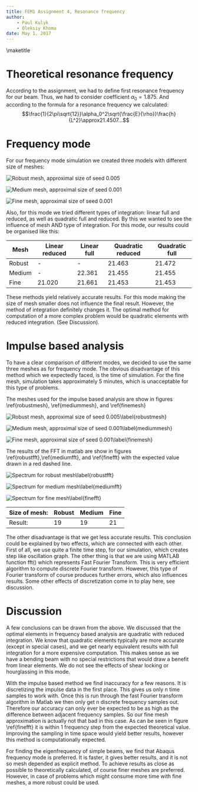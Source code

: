 ```yaml
---
title: FEM1 Assignment 4, Resonance frequency
author:
    - Paul Kulyk
    - Oleksiy Khoma
date: May 1, 2017
---
```


\maketitle

# Theoretical resonance frequency

According to the assignment, we had to define first resonance frequency for our beam. Thus, we had to consider coefficient $\alpha_0=1.875.$
And according to the formula for a resonance frequency we calculated:
$$\frac{1}{2\pi\sqrt{12}}\alpha_0^2\sqrt{\frac{E}{\rho}}\frac{h}{L^2}\approx21.4507...$$

# Frequency mode

For our frequency mode simulation we created three models with different size of meshes:

![Robust mesh, approximal size of seed 0.005](Results/quad_full_robust_mesh.png)

![Medium mesh, approximal size of seed 0.001](Results/quad_full_medium_mesh.png)

![Fine mesh, approximal size of seed 0.001](Results/quad_full_fine_mesh.png)

Also, for this mode we tried different types of integration: linear full and reduced, as well as quadratic full and reduced.
By this we wanted to see the influence of mesh AND type of integration.
For this mode, our results could be organised like this:

| Mesh                 | Linear reduced | Linear full | Quadratic reduced | Quadratic full |
|----------------------|----------------|-------------|-------------------|----------------|
| Robust               | -              | -           | 21.463            | 21.472         |
| Medium               | -              | 22.361      | 21.455            | 21.455         |
| Fine                 | 21.020         | 21.661      | 21.453            | 21.453         |

These methods yield relatively accurate results. For this mode making the size of mesh smaller does not influence the final result.
However, the method of integration definitely changes it.   The optimal method for computation of a more complex problem would be quadratic elements with reduced integration. (See Discussion).

# Impulse based analysis

To have a clear comparison of different modes, we decided to use the same three meshes as for frequency mode.
The obvious disadvantage of this method which we expectedly faced, is the time of simulation.
For the fine mesh, simulation takes approximately 5 minutes, which is unacceptable for this type of problems.

The meshes used for the impulse based analysis are show in figures \ref{robustmesh}, \ref{mediummesh}, and \ref{finemesh}

![Robust mesh, approximal size of seed 0.005\label{robustmesh}](Results/explicit_linear_robust_mesh.png)    

![Medium mesh, approximal size of seed 0.001\label{mediummesh}](Results/explicit_linear_medium_mesh.png)     

![Fine mesh, approximal size of seed 0.001\label{finemesh}](Results/explicit_linear_fine_mesh.png)      

The results of the FFT in matlab are show in figures \ref{robustfft},\ref{mediumfft}, and \ref{finefft} with the expected value drawn in a red dashed line.

![Spectrum for robust mesh\label{robustfft}](Results/explicit_linear_robust.jpg)

![Spectrum for medium mesh\label{mediumfft}](Results/explicit_linear_medium.jpg)

![Spectrum for fine mesh\label{finefft}](Results/explicit_linear_fine.jpg)


| Size of mesh: | Robust | Medium | Fine |
|---------------|--------|--------|------|
| Result:       | 19     | 19     | 21   |

The other disadvantage is that we get less accurate results.
This conclusion could be explained by two effects, which are connected with each other. 
First of all, we use quite a finite time step, for our simulation, which creates step like oscillation graph. 
The other thing is that we are using MATLAB function fft() which represents Fast Fourier Transform. 
This is very efficient algorithm to compute discrete Fourier transform. 
However, this type of Fourier transform of course produces further errors, which also influences results.
Some other effects of discretization come in to play here, see discussion.


# Discussion


A few conclusions can be drawn from the above. We discussed that the optimal
elements in frequency based analysis are quadratic with reduced integration.
We know that quadratic elements typically are more accurate (except in special
cases), and we get nearly equivalent results with full integration for a more
expensive computation.  This makes sense as we have a bending beam with no
special restrictions that would draw a benefit from linear elements.  We do not
see the effects of shear locking or hourglassing in this mode. 


With the impulse based method we find inaccuracy for a few reasons.  It is discretizing the impulse data in the first place.  This gives us only n time samples to work with.  Once this is run through the fast Fourier transform algorithm in Matlab we then only get n discrete frequency samples out. Therefore our accuracy can only ever be expected to be as high as the difference between adjacent frequency samples.  So our fine mesh approximation is actually not that bad in this case.  As can be seen in figure \ref{finefft} it is within 1 frequency step from the expected theoretical value.  Improving the sampling in time space would yield better results, however this method is computationally expected.


For finding the eigenfrequency of simple beams, we find that Abaqus
frequency mode is preferred. It is faster, it gives better results, and it is not so mesh depended as explicit method. To achieve results as close as possible to theoretically  calculated, of course finer meshes are preferred. However, in case of problems which might consume more time with fine meshes, a more robust could be used.
